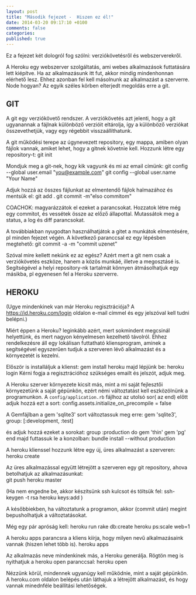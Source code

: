 ```yaml
---
layout: post
title: "Második fejezet -  Hiszen ez él!"
date: 2014-03-20 09:17:10 +0100
comments: false
categories:
published: true
---
```

Ez a fejezet két dologról fog szólni: verziókövetésről és webszerverekről. 

A Heroku egy webszerver szolgáltatás, ami webes alkalmazások futtatására lett kiépítve. Ha az alkalmazásunk itt fut, akkor mindig mindenhonnan elérhető lesz. Ehhez azonban fel kell másolnunk az alkalmazást a szerverre. Node hogyan? Az egyik széles körben elterjedt megoldás erre a git. 

<!-- more -->
## GIT
A git egy verziókövető rendszer. A verziókövetés azt jelenti, hogy a git ugyanannak a fájlnak különböző verzióit eltárolja, így a különböző verziókat összevethetjük, vagy egy régebbit visszaállíthatunk. 

A git működési terepe az úgynevezett repository, egy mappa, amiben olyan fájlok vannak, amiket lehet, hogy a gitnek követnie kell. 
Hozzunk létre egy repository-t:
	git init

Mondjuk meg a git-nek, hogy kik vagyunk és mi az email címünk:
	git config --global user.email "you@example.com"
	git config --global user.name "Your Name"

Adjuk hozzá az összes fájlunkat az elmentendő fájlok halmazához és mentsük el: 
	git add .
	git commit -m"elso commitom"

COACHOK: magyarázzátok el ezeket a parancsokat. Hozzatok létre még egy commitot, és vessétek össze az előző állapottal. Mutassátok meg a status, a log és diff parancsokat. 

A továbbiakban nyugodtan használhatjátok a gitet a munkátok elmentésére, pl minden fejezet végén. 
A következő paranccsal ez egy lépésben megtehető:
	git commit -a -m "commit uzenet"

Szóval mire kellett nekünk ez az egész? Azért mert a git nem csak a verziókövetés eszköze, hanem a közös munkáé, illetve a megosztásé is. Segítségével a helyi repository-nk tartalmát könnyen átmásolhatjuk egy másikba, pl egyenesen fel a Heroku szerverre. 

## HEROKU
(Ugye mindenkinek van már Heroku regisztrációja? A https://id.heroku.com/login oldalon e-mail címmel és egy jelszóval kell tudni belépni.)

Miért éppen a Heroku? leginkább azért, mert sokmindent megcsinál helyettünk, és mert nagyon kényelmesen kezelhető távolról.  Ehhez rendelkezésre áll egy lokálisan futtatható kliensprogram, aminek a segítségével egyszerűen tudjuk a szerveren lévő alkalmazást és a környezetét is kezelni. 

Először is installáljuk a klienst:
	gem install heroku
majd lépjünk be:
	heroku login
Kérni fogja a regisztrációhoz szükséges emailt és jelszót, adjuk meg. 

A Heroku szerver környezete kicsit más, mint a mi saját fejlesztői környezetünk a saját gépünkön, ezért némi változtatást kell eszközölnünk a programunkon. A `config/application.rb` fájlhoz az utolsó sor( az end) előtt adjuk hozzá ezt a sort:
	config.assets.initialize_on_precompile = false

A Gemfájlban a 
	gem 'sqlite3' 
sort változtassuk meg erre:
	gem 'sqlite3', group: [:development, :test]

és adjuk hozzá ezeket a sorokat:
	group :production do
	  gem 'thin'
	  gem 'pg'
	end
majd futtassuk le a konzolban:
	bundle install --without production



A heroku klienssel hozzunk létre egy új, üres alkalmazást a szerveren: 
	heroku create

Az üres alkalmazással együtt létrejött a szerveren egy git repository, ahova betolhatjuk az alkalmazásunkat:  
	git push heroku master

(Ha nem engedne be, akkor készítsünk ssh kulcsot és töltsük fel:
	ssh-keygen -t rsa
	heroku keys:add
)

A későbbiekben, ha változtatunk a programon, akkor (commit után) megint bepusholhatjuk a változtatásokat. 


Még egy pár apróság kell:
	heroku run rake db:create
	heroku ps:scale web=1

A heroku apps parancsra a kliens kiírja, hogy milyen nevű alkalmazásaink vannak (hiszen lehet több is). 
	heroku apps

Az alkalmazás neve mindenkinek más, a Heroku generálja. Rögtön meg is nyithatjuk a heroku open paranccsal:
	heroku open <programneve>

Nézzünk körül, mindennek ugyanúgy kell működnie, mint a saját gépünkön. A heroku.com oldalon belépés után láthajuk a létrejött alkalmazást, és hogy vannak minednféle beállítási lehetőségek. 
 
